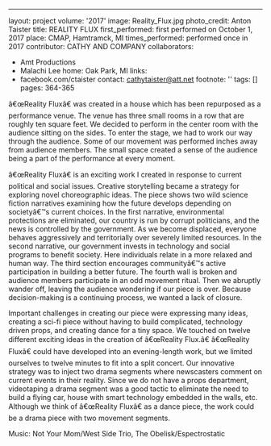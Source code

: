 ---
layout: project
volume: '2017'
image: Reality_Flux.jpg
photo_credit: Anton Taister
title: REALITY FLUX
first_performed: first performed on October 1, 2017
place: CMAP, Hamtramck, MI
times_performed: performed once in 2017
contributor: CATHY AND COMPANY
collaborators:
- Amt Productions
- Malachi Lee
home: Oak Park, MI
links:
- facebook.com/ctaister
contact: cathytaister@att.net
footnote: ''
tags: []
pages: 364-365



â€œReality Fluxâ€ was created in a house which has been repurposed as a performance venue. The venue has three small rooms in a row that are roughly ten square feet. We decided to perform in the center room with the audience sitting on the sides. To enter the stage, we had to work our way through the audience. Some of our movement was performed inches away from audience members. The small space created a sense of the audience being a part of the performance at every moment.

â€œReality Fluxâ€ is an exciting work I created in response to current political and social issues. Creative storytelling became a strategy for exploring novel choreographic ideas. The piece shows two wild science fiction narratives examining how the future develops depending on societyâ€™s current choices. In the first narrative, environmental protections are eliminated, our country is run by corrupt politicians, and the news is controlled by the government. As we become displaced, everyone behaves aggressively and territorially over severely limited resources. In the second narrative, our government invests in technology and social programs to benefit society. Here individuals relate in a more relaxed and human way. The third section encourages communityâ€™s active participation in building a better future. The fourth wall is broken and audience members participate in an odd movement ritual. Then we abruptly wander off, leaving the audience wondering if our piece is over. Because decision-making is a continuing process, we wanted a lack of closure.

Important challenges in creating our piece were expressing many ideas, creating a sci-fi piece without having to build complicated, technology driven props, and creating dance for a tiny space. We touched on twelve different exciting ideas in the creation of â€œReality Flux.â€ â€œReality Fluxâ€ could have developed into an evening-length work, but we limited ourselves to twelve minutes to fit into a split concert. Our innovative strategy was to inject two drama segments where newscasters comment on current events in their reality. Since we do not have a props department, videotaping a drama segment was a good tactic to eliminate the need to build a flying car, house with smart technology embedded in the walls, etc. Although we think of â€œReality Fluxâ€ as a dance piece, the work could be a drama piece with two movement segments.

Music: Not Your Mom/West Side Trio, The Obelisk/Espectrostatic
